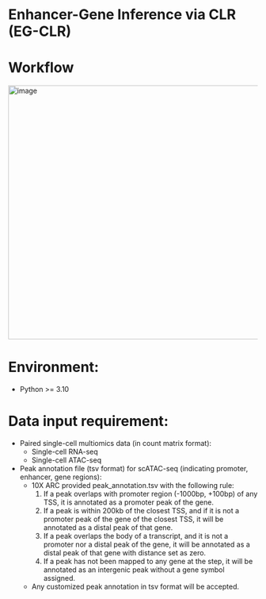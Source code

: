 # Enhancer-Gene Inference via CLR (EG-CLR)

# Workflow
<img width="512" alt="image" src="https://github.com/user-attachments/assets/7275480f-33ed-4827-ab8f-b4d208c1ba7c" />


# Environment:
* Python >= 3.10


# Data input requirement: 
* Paired single-cell multiomics data (in count matrix format):
  * Single-cell RNA-seq 
  * Single-cell ATAC-seq
* Peak annotation file (tsv format) for scATAC-seq (indicating promoter, enhancer, gene regions): 
  * 10X ARC provided peak_annotation.tsv with the following rule:
  	1. If a peak overlaps with promoter region (-1000bp, +100bp) of any TSS, it is annotated as a promoter peak of the gene.
	  2. If a peak is within 200kb of the closest TSS, and if it is not a promoter peak of the gene of the closest TSS, it will be annotated as a distal peak of that gene.
	  3. If a peak overlaps the body of a transcript, and it is not a promoter nor a distal peak of the gene, it will be annotated as a distal peak of that gene with distance set as zero.
	  4. If a peak has not been mapped to any gene at the step, it will be annotated as an intergenic peak without a gene symbol assigned.
  * Any customized peak annotation in tsv format will be accepted. 
